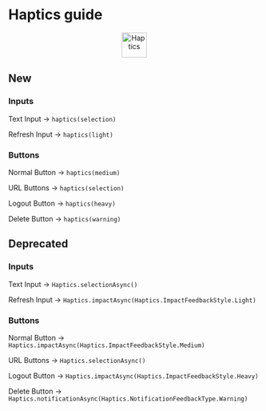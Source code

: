 # Haptics guide

<p align="center">
  <img src="https://docs.expo.dev/static/images/packages/expo-haptics.png" alt="Haptics" width="50"/>

## New

### Inputs

Text Input -> ```haptics(selection)```

Refresh Input -> ```haptics(light)```

### Buttons

Normal Button -> ```haptics(medium)```

URL Buttons -> ```haptics(selection)```

Logout Button -> ```haptics(heavy)```

Delete Button -> ```haptics(warning)```

## Deprecated

### Inputs

Text Input -> ```Haptics.selectionAsync()```

Refresh Input -> ```Haptics.impactAsync(Haptics.ImpactFeedbackStyle.Light)```

### Buttons

Normal Button -> ```Haptics.impactAsync(Haptics.ImpactFeedbackStyle.Medium)```

URL Buttons -> ```Haptics.selectionAsync()```

Logout Button -> ```Haptics.impactAsync(Haptics.ImpactFeedbackStyle.Heavy)```

Delete Button -> ```Haptics.notificationAsync(Haptics.NotificationFeedbackType.Warning)```